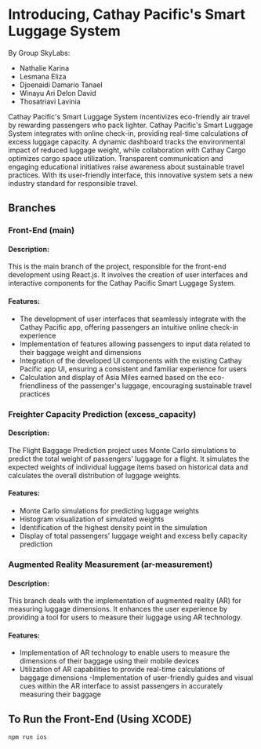 # Introducing, Cathay Pacific's Smart Luggage System
By Group SkyLabs:
- Nathalie Karina
- Lesmana Eliza
- Djoenaidi Damario Tanael
- Winayu Ari Delon David
- Thosatriavi Lavinia

Cathay Pacific's Smart Luggage System incentivizes eco-friendly air travel by rewarding passengers who pack lighter. Cathay Pacific's Smart Luggage System integrates with online check-in, providing real-time calculations of excess luggage capacity. A dynamic dashboard tracks the environmental impact of reduced luggage weight, while collaboration with Cathay Cargo optimizes cargo space utilization. Transparent communication and engaging educational initiatives raise awareness about sustainable travel practices. With its user-friendly interface, this innovative system sets a new industry standard for responsible travel.

## Branches
### Front-End (main)
#### Description:
This is the main branch of the project, responsible for the front-end development using React.js. It involves the creation of user interfaces and interactive components for the Cathay Pacific Smart Luggage System.
#### Features:
- The development of user interfaces that seamlessly integrate with the Cathay Pacific app, offering passengers an intuitive online check-in experience
- Implementation of features allowing passengers to input data related to their baggage weight and dimensions
- Integration of the developed UI components with the existing Cathay Pacific app UI, ensuring a consistent and familiar experience for users
- Calculation and display of Asia Miles earned based on the eco-friendliness of the passenger's luggage, encouraging sustainable travel practices

### Freighter Capacity Prediction (excess_capacity)
#### Description:
The Flight Baggage Prediction project uses Monte Carlo simulations to predict the total weight of passengers' luggage for a flight. It simulates the expected weights of individual luggage items based on historical data and calculates the overall distribution of luggage weights.
#### Features:
- Monte Carlo simulations for predicting luggage weights
- Histogram visualization of simulated weights
- Identification of the highest density point in the simulation
- Display of total passengers' luggage weight and excess belly capacity prediction

### Augmented Reality Measurement (ar-measurement)
#### Description:
This branch deals with the implementation of augmented reality (AR) for measuring luggage dimensions. It enhances the user experience by providing a tool for users to measure their luggage using AR technology.
#### Features:
- Implementation of AR technology to enable users to measure the dimensions of their baggage using their mobile devices
- Utilization of AR capabilities to provide real-time calculations of baggage dimensions
-Implementation of user-friendly guides and visual cues within the AR interface to assist passengers in accurately measuring their baggage

## To Run the Front-End (Using XCODE)
```bash
npm run ios
```